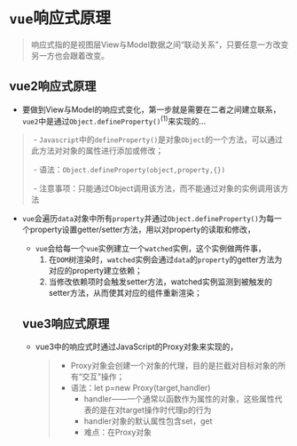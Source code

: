 # `vue`响应式原理

> 响应式指的是视图层View与Model数据之间“联动关系”，只要任意一方改变另一方也会跟着改变。

## vue2响应式原理

- 要做到View与Model的响应式变化，第一步就是需要在二者之间建立联系，`vue2`中是通过`Object.defineProperty()`<sup>(1)</sup>来实现的...

> ​	- `Javascript`中的`defineProperty()`是对象`Object`的一个方法，可以通过此方法对对象的属性进行添加或修改；
>
> ​	- 语法：`Object.defineProperty(object,property,{})`
>
> ​	- 注意事项：只能通过Object调用该方法，而不能通过对象的实例调用该方法

 - `vue`会遍历`data`对象中所有`property`并通过`Object.defineProperty()`为每一个property设置getter/setter方法，用以对property的读取和修改，

    - `vue`会给每一个`vue`实例建立一个`watched`实例，这个实例做两件事，
      1. 在`DOM`树渲染时，`watched`实例会通过`data`的`property`的getter方法为对应的property建立依赖；
      2. 当修改依赖项时会触发setter方法，watched实例监测到被触发的setter方法，从而使其对应的组件重新渲染；

   ## vue3响应式原理

   - vue3中的响应式时通过JavaScript的Proxy对象来实现的，

     > - Proxy对象会创建一个对象的代理，目的是拦截对目标对象的所有“交互”操作；
     > - 语法：let p=new Proxy(target,handler)
     >   - handler——一个通常以函数作为属性的对象，这些属性代表的是在对target操作时代理p的行为
     >   - handler对象的默认属性包含set，get
     >   - 难点：在Proxy对象

   